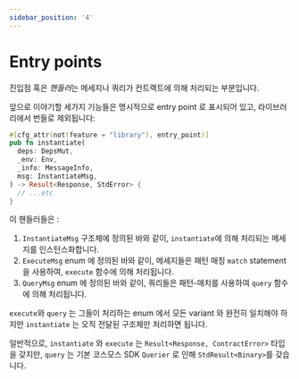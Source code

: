 ```yaml
---
sidebar_position: '4'
---
```


# Entry points

진입점 혹은 *핸들러*는 메세지나 쿼리가 컨트랙트에 의해 처리되는 부분입니다.

앞으로 이야기할 세가지 기능들은 명시적으로 entry point 로 표시되어 있고, 라이브러리에서 번들로 제외됩니다:

```rust
#[cfg_attr(not(feature = "library"), entry_point)]
pub fn instantiate(
  deps: DepsMut,
  _env: Env,
  _info: MessageInfo,
  msg: InstantiateMsg,
) -> Result<Response, StdError> {
  // ...etc
}
```

이 핸들러들은 :

1. `InstantiateMsg` 구조체에 정의된 바와 같이, `instantiate`에 의해 처리되는 메세지를 인스턴스화합니다.
2. `ExecuteMsg` enum 에 정의된 바와 같이, 메세지들은 패턴 매칭 `match` statement 을 사용하여, `execute` 함수에 의해 처리됩니다.
3. `QueryMsg` enum 에 정의된 바와 같이, 쿼리들은 패턴-매치를 사용하여 `query` 함수에 의해 처리됩니다.

`execute`와 `query` 는 그들이 처리하는 enum 에서 모든 variant 와 완전히 일치해야 하지만 `instantiate` 는 오직 전달된 구조체만 처리하면 됩니다.

일반적으로, `instantiate` 와 `execute` 는 `Result<Response, ContractError>` 타입을 갖지만, `query` 는 기본 코스모스 SDK  `Querier` 로 인해 `StdResult<Binary>`를 갖습니다.
